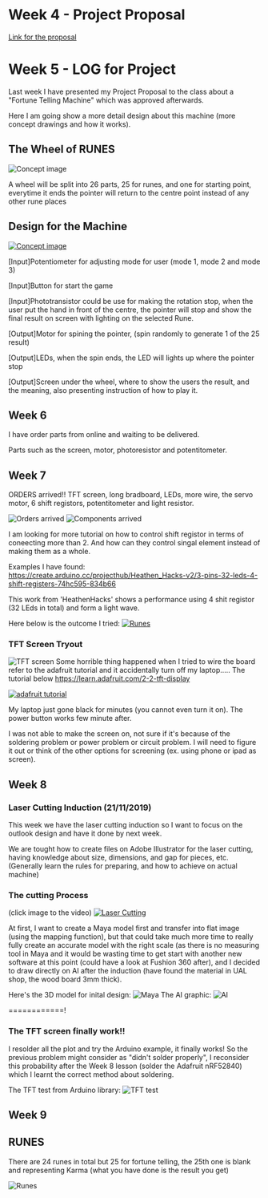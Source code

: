# Week 4 - Project Proposal

[Link for the proposal](https://github.com/muziFiona/Uni-Response/blob/master/Advanced-Physical-Computing/Final_Project/Project_Proposal_fortune_telling.pdf "Proposal link")

# Week 5 - LOG for Project 

Last week I have presented my Project Proposal to the class about a "Fortune Telling Machine" which was approved afterwards.

Here I am going show a more detail design about this machine (more concept drawings and how it works).

## The Wheel of RUNES
![Concept image](https://github.com/muziFiona/Uni-Response/blob/master/Advanced-Physical-Computing/Week_5/media/The_wheel_01.jpg)

A wheel will be split into 26 parts, 25 for runes, and one for starting point, everytime it ends the pointer will return to the centre point instead of any other rune places

## Design for the Machine

[![Concept image](https://github.com/muziFiona/Uni-Response/blob/master/Advanced-Physical-Computing/Week_5/media/The_wheel_02.jpg)](https://youtu.be/sWQf0j5OthM)

[Input]Potentiometer for adjusting mode for user (mode 1, mode 2 and mode 3)

[Input]Button for start the game

[Input]Phototransistor could be use for making the rotation stop, when the user put the hand in front of the centre, the pointer will stop and show the final result on screen with lighting on the selected Rune.

[Output]Motor for spining the pointer, (spin randomly to generate 1 of the 25 result)

[Output]LEDs, when the spin ends, the LED will lights up where the pointer stop

[Output]Screen under the wheel, where to show the users the result, and the meaning, also presenting instruction of how to play it.

## Week 6

I have order parts from online and waiting to be delivered. 

Parts such as the screen, motor, photoresistor and potentitometer. 

## Week 7

ORDERS arrived!!
TFT screen, long bradboard, LEDs, more wire, the servo motor, 6 shift registors, potentitometer and light resistor. 

![Orders arrived](https://github.com/muziFiona/Uni-Response/blob/master/Advanced-Physical-Computing/Final_Project/media/Components_1.jpg)
![Components arrived](https://github.com/muziFiona/Uni-Response/blob/master/Advanced-Physical-Computing/Final_Project/media/Components_2.jpg)

I am looking for more tutorial on how to control shift registor in terms of coneecting more than 2. And how can they control singal element instead of making them as a whole. 

Examples I have found:
https://create.arduino.cc/projecthub/Heathen_Hacks-v2/3-pins-32-leds-4-shift-registers-74hc595-834b66

This work from 'HeathenHacks' shows a performance using 4 shit registor (32 LEds in total) and form a light wave. 

Here below is the outcome I tried:
[![Runes](https://github.com/muziFiona/Uni-Response/blob/master/Advanced-Physical-Computing/Final_Project/media/Shift_reg_1.jpg)](https://youtu.be/rRugZeb03pg)


### TFT Screen Tryout

![TFT screen](https://github.com/muziFiona/Uni-Response/blob/master/Advanced-Physical-Computing/Final_Project/media/TFT_Screen.jpg)
Some horrible thing happened when I tried to wire the board refer to the adafruit tutorial and it accidentally turn off my laptop.....
The tutorial below
https://learn.adafruit.com/2-2-tft-display

[![adafruit tutorial](https://cdn-learn.adafruit.com/assets/assets/000/049/587/large1024/arduino_compatibles_uno_bb.png?1513982526)](https://learn.adafruit.com/2-2-tft-display/arduino-wiring)

My laptop just gone black for minutes (you cannot even turn it on). The power button works few minute after. 

I was not able to make the screen on, not sure if it's because of the soldering problem or power problem or circuit problem. I will need to figure it out or think of the other options for screening (ex. using phone or ipad as screen).

## Week 8

### Laser Cutting Induction (21/11/2019)

This week we have the laser cutting induction so I want to focus on the outlook design and have it done by next week.

We are tought how to create files on Adobe Illustrator for the laser cutting, having knowledge about size, dimensions, and gap for pieces, etc. (Generally learn the rules for preparing, and how to achieve on actual machine)

### The cutting Process

(click image to the video)
[![Laser Cutting](https://github.com/muziFiona/Uni-Response/blob/master/Advanced-Physical-Computing/Final_Project/media/Laser_Cutting.jpg)](https://youtu.be/PzTp2HzhzW8)

At first, I want to create a Maya model first and transfer into flat image (using the mapping function), but that could take much more time to really fully create an accurate model with the right scale (as there is no measuring tool in Maya and it would be wasting time to get start with another new software at this point (could have a look at Fushion 360 after), and I decided to draw directly on AI after the induction (have found the material in UAL shop, the wood board 3mm thick). 

Here's the 3D model for inital design:
![Maya](https://github.com/muziFiona/Uni-Response/blob/master/Advanced-Physical-Computing/Final_Project/media/Maya_model.jpg)
The AI graphic:
![AI](https://github.com/muziFiona/Uni-Response/blob/master/Advanced-Physical-Computing/Final_Project/media/AI_Design_01.jpg)

============!
### The TFT screen finally work!!
I resolder all the plot and try the Arduino example, it finally works!
So the previous problem might consider as "didn't solder properly", I reconsider this probability after the Week 8 lesson (solder the Adafruit nRF52840) which I learnt the correct method about soldering. 

The TFT test from Arduino library:
![TFT test](https://github.com/muziFiona/Uni-Response/blob/master/Advanced-Physical-Computing/Final_Project/media/TFT_Arduino_test_1.gif)

## Week 9


## RUNES

There are 24 runes in total but 25 for fortune telling, the 25th one is blank and representing Karma (what you have done is the result you get)

![Runes](https://github.com/muziFiona/Uni-Response/blob/master/Advanced-Physical-Computing/Week_5/media/b3ef9d0df795c0f86c6c80f16d25af84.jpg)
 